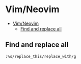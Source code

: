 # Vim/Neovim
<!--ts-->
* [Vim/Neovim](vim.md#vimneovim)
   * [Find and replace all](vim.md#find-and-replace-all)

<!-- Added by: runner, at: Mon Jul 19 10:45:24 UTC 2021 -->

<!--te-->

## Find and replace all
```vim
:%s/replace_this/replace_with/g
```

